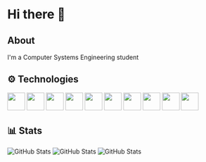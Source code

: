 # Hi there 👋

## About

I'm a Computer Systems Engineering student

## ⚙️ Technologies

<img src="https://cdn.jsdelivr.net/gh/devicons/devicon@latest/icons/lua/lua-original.svg" width="40" height="40" />
<img src="https://cdn.jsdelivr.net/gh/devicons/devicon@latest/icons/cplusplus/cplusplus-original.svg" width="40" height="40"/>
<img src="https://cdn.jsdelivr.net/gh/devicons/devicon@latest/icons/javascript/javascript-plain.svg" width="40" height="40"/>
<img src="https://cdn.jsdelivr.net/gh/devicons/devicon@latest/icons/typescript/typescript-plain.svg" width="40" height="40"/>
<img src="https://cdn.jsdelivr.net/gh/devicons/devicon@latest/icons/python/python-original.svg" width="40" height="40"/>
<img src="https://cdn.jsdelivr.net/gh/devicons/devicon@latest/icons/java/java-original.svg" width="40" height="40"/>
<img src="https://cdn.jsdelivr.net/gh/devicons/devicon@latest/icons/antdesign/antdesign-original.svg" width="40" height="40"/>
<img src="https://cdn.jsdelivr.net/gh/devicons/devicon@latest/icons/docker/docker-original.svg" width="40" height="40"/>
<img src="https://cdn.jsdelivr.net/gh/devicons/devicon@latest/icons/nodejs/nodejs-original-wordmark.svg" width="40" height="40" />
<img src="https://cdn.jsdelivr.net/gh/devicons/devicon@latest/icons/react/react-original.svg" width="40" height="40" />


## 📊 Stats

![GitHub Stats](https://github-readme-stats.vercel.app/api/top-langs/?username=JoseGarciaS&theme=blueberry&show_icons=true&hide_border=true&layout=compact&card_width=500)
![GitHub Stats](https://github-readme-streak-stats.herokuapp.com/?user=JoseGarciaS&theme=blueberry&hide_border=true&card_width=500)
![GitHub Stats](https://github-readme-stats.vercel.app/api?username=JoseGarciaS&theme=blueberry&show_icons=true&hide_border=true&count_private=true&hide_title=true&card_width=500&rank_icon=github)
